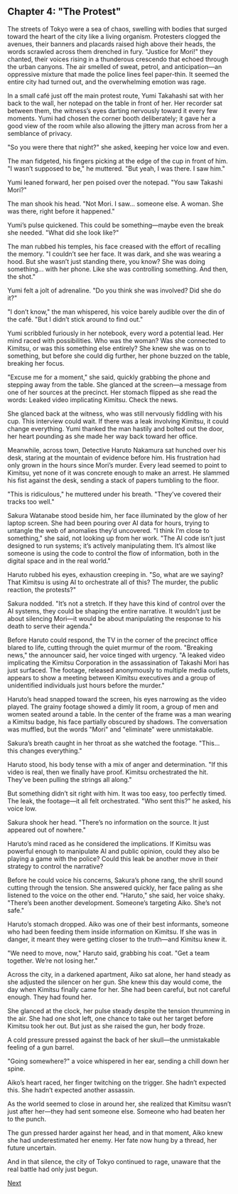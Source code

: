 ## Chapter 4: "The Protest"

The streets of Tokyo were a sea of chaos, swelling with bodies that surged toward the heart of the city like a living organism. Protesters clogged the avenues, their banners and placards raised high above their heads, the words scrawled across them drenched in fury. "Justice for Mori!" they chanted, their voices rising in a thunderous crescendo that echoed through the urban canyons. The air smelled of sweat, petrol, and anticipation—an oppressive mixture that made the police lines feel paper-thin. It seemed the entire city had turned out, and the overwhelming emotion was rage.

In a small café just off the main protest route, Yumi Takahashi sat with her back to the wall, her notepad on the table in front of her. Her recorder sat between them, the witness’s eyes darting nervously toward it every few moments. Yumi had chosen the corner booth deliberately; it gave her a good view of the room while also allowing the jittery man across from her a semblance of privacy.

"So you were there that night?" she asked, keeping her voice low and even.

The man fidgeted, his fingers picking at the edge of the cup in front of him. "I wasn’t supposed to be," he muttered. "But yeah, I was there. I saw him."

Yumi leaned forward, her pen poised over the notepad. "You saw Takashi Mori?"

The man shook his head. "Not Mori. I saw... someone else. A woman. She was there, right before it happened."

Yumi’s pulse quickened. This could be something—maybe even the break she needed. "What did she look like?"

The man rubbed his temples, his face creased with the effort of recalling the memory. "I couldn’t see her face. It was dark, and she was wearing a hood. But she wasn’t just standing there, you know? She was doing something... with her phone. Like she was controlling something. And then, the shot."

Yumi felt a jolt of adrenaline. "Do you think she was involved? Did she do it?"

"I don’t know," the man whispered, his voice barely audible over the din of the café. "But I didn’t stick around to find out."

Yumi scribbled furiously in her notebook, every word a potential lead. Her mind raced with possibilities. Who was the woman? Was she connected to Kimitsu, or was this something else entirely? She knew she was on to something, but before she could dig further, her phone buzzed on the table, breaking her focus.

"Excuse me for a moment," she said, quickly grabbing the phone and stepping away from the table. She glanced at the screen—a message from one of her sources at the precinct. Her stomach flipped as she read the words: Leaked video implicating Kimitsu. Check the news.

She glanced back at the witness, who was still nervously fiddling with his cup. This interview could wait. If there was a leak involving Kimitsu, it could change everything. Yumi thanked the man hastily and bolted out the door, her heart pounding as she made her way back toward her office.

Meanwhile, across town, Detective Haruto Nakamura sat hunched over his desk, staring at the mountain of evidence before him. His frustration had only grown in the hours since Mori’s murder. Every lead seemed to point to Kimitsu, yet none of it was concrete enough to make an arrest. He slammed his fist against the desk, sending a stack of papers tumbling to the floor.

"This is ridiculous," he muttered under his breath. "They’ve covered their tracks too well."

Sakura Watanabe stood beside him, her face illuminated by the glow of her laptop screen. She had been pouring over AI data for hours, trying to untangle the web of anomalies they’d uncovered. "I think I’m close to something," she said, not looking up from her work. "The AI code isn’t just designed to run systems; it’s actively manipulating them. It’s almost like someone is using the code to control the flow of information, both in the digital space and in the real world."

Haruto rubbed his eyes, exhaustion creeping in. "So, what are we saying? That Kimitsu is using AI to orchestrate all of this? The murder, the public reaction, the protests?"

Sakura nodded. "It’s not a stretch. If they have this kind of control over the AI systems, they could be shaping the entire narrative. It wouldn’t just be about silencing Mori—it would be about manipulating the response to his death to serve their agenda."

Before Haruto could respond, the TV in the corner of the precinct office blared to life, cutting through the quiet murmur of the room. "Breaking news," the announcer said, her voice tinged with urgency. "A leaked video implicating the Kimitsu Corporation in the assassination of Takashi Mori has just surfaced. The footage, released anonymously to multiple media outlets, appears to show a meeting between Kimitsu executives and a group of unidentified individuals just hours before the murder."

Haruto’s head snapped toward the screen, his eyes narrowing as the video played. The grainy footage showed a dimly lit room, a group of men and women seated around a table. In the center of the frame was a man wearing a Kimitsu badge, his face partially obscured by shadows. The conversation was muffled, but the words "Mori" and "eliminate" were unmistakable.

Sakura’s breath caught in her throat as she watched the footage. "This... this changes everything."

Haruto stood, his body tense with a mix of anger and determination. "If this video is real, then we finally have proof. Kimitsu orchestrated the hit. They’ve been pulling the strings all along."

But something didn’t sit right with him. It was too easy, too perfectly timed. The leak, the footage—it all felt orchestrated. "Who sent this?" he asked, his voice low.

Sakura shook her head. "There’s no information on the source. It just appeared out of nowhere."

Haruto’s mind raced as he considered the implications. If Kimitsu was powerful enough to manipulate AI and public opinion, could they also be playing a game with the police? Could this leak be another move in their strategy to control the narrative?

Before he could voice his concerns, Sakura’s phone rang, the shrill sound cutting through the tension. She answered quickly, her face paling as she listened to the voice on the other end. "Haruto," she said, her voice shaky. "There’s been another development. Someone’s targeting Aiko. She’s not safe."

Haruto’s stomach dropped. Aiko was one of their best informants, someone who had been feeding them inside information on Kimitsu. If she was in danger, it meant they were getting closer to the truth—and Kimitsu knew it.

"We need to move, now," Haruto said, grabbing his coat. "Get a team together. We’re not losing her."

Across the city, in a darkened apartment, Aiko sat alone, her hand steady as she adjusted the silencer on her gun. She knew this day would come, the day when Kimitsu finally came for her. She had been careful, but not careful enough. They had found her.

She glanced at the clock, her pulse steady despite the tension thrumming in the air. She had one shot left, one chance to take out her target before Kimitsu took her out. But just as she raised the gun, her body froze.

A cold pressure pressed against the back of her skull—the unmistakable feeling of a gun barrel.

"Going somewhere?" a voice whispered in her ear, sending a chill down her spine.

Aiko’s heart raced, her finger twitching on the trigger. She hadn’t expected this. She hadn’t expected another assassin.

As the world seemed to close in around her, she realized that Kimitsu wasn’t just after her—they had sent someone else. Someone who had beaten her to the punch.

The gun pressed harder against her head, and in that moment, Aiko knew she had underestimated her enemy. Her fate now hung by a thread, her future uncertain.

And in that silence, the city of Tokyo continued to rage, unaware that the real battle had only just begun.

[Next](05.md)


